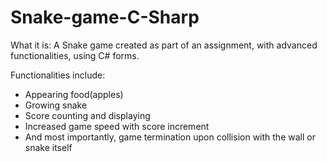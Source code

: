 # Snake-game-C-Sharp

What it is:
A Snake game created as part of an assignment, with advanced functionalities, using C# forms. 

Functionalities include:
* Appearing food(apples)
* Growing snake
* Score counting and displaying
* Increased game speed with score increment 
* And most importantly, game termination upon collision with the wall or snake itself 
